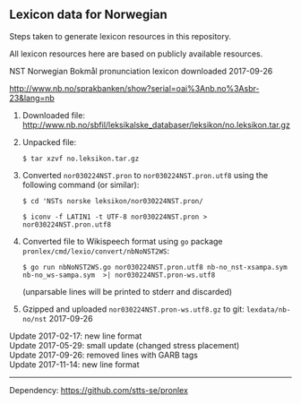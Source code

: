 ## Lexicon data for Norwegian

Steps taken to generate lexicon resources in this repository.

All lexicon resources here are based on publicly available resources.

NST Norwegian Bokmål pronunciation lexicon downloaded 2017-09-26

http://www.nb.no/sprakbanken/show?serial=oai%3Anb.no%3Asbr-23&lang=nb

 1. Downloaded file: http://www.nb.no/sbfil/leksikalske_databaser/leksikon/no.leksikon.tar.gz

 2. Unpacked file:

    `$ tar xzvf no.leksikon.tar.gz`

 3. Converted `nor030224NST.pron` to `nor030224NST.pron.utf8` using the following command (or similar):
    
    `$ cd 'NSTs norske leksikon/nor030224NST.pron/`

    `$ iconv -f LATIN1 -t UTF-8 nor030224NST.pron > nor030224NST.pron.utf8`

 4. Converted file to Wikispeech format using `go` package `pronlex/cmd/lexio/convert/nbNoNST2WS`:

    `$ go run nbNoNST2WS.go nor030224NST.pron.utf8 nb-no_nst-xsampa.sym nb-no_ws-sampa.sym  >| nor030224NST.pron-ws.utf8`

    (unparsable lines will be printed to stderr and discarded)

 5. Gzipped and uploaded `nor030224NST.pron-ws.utf8.gz` to git: `lexdata/nb-no/nst` 2017-09-26

Update 2017-02-17: new line format   
Update 2017-05-29: small update (changed stress placement)   
Update 2017-09-26: removed lines with GARB tags   
Update 2017-11-14: new line format   

---

Dependency: https://github.com/stts-se/pronlex

